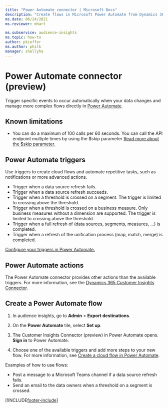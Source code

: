 ```yaml
---
title: "Power Automate connector | Microsoft Docs"
description: "Create flows in Microsoft Power Automate from Dynamics 365 Customer Insights."
ms.date: 06/24/2021
ms.reviewer: mhart

ms.subservice: audience-insights
ms.topic: how-to
author: pkieffer
ms.author: philk
manager: shellyha
---
```


# Power Automate connector (preview)

Trigger specific events to occur automatically when your data changes and manage more complex flows directly in [Power Automate](https://flow.microsoft.com/).

## Known limitations
- You can do a maximum of 100 calls per 60 seconds. You can call the API endpoint multiple times by using the $skip parameter [Read more about the $skip parameter.](https://docs.microsoft.com/en-us/connectors/customerinsights/#get-items-from-an-entity)

## Power Automate triggers

Use triggers to create cloud flows and automate repetitive tasks, such as notifications or more advanced actions. 

- Trigger when a data source refresh fails. 
- Trigger when a data source refresh succeeds.
- Trigger when a threshold is crossed on a segment. The trigger is limited to crossing above the threshold.
- Trigger when a threshold is crossed on a business measure. Only business measures without a dimension are supported. The trigger is limited to crossing above the threshold.
- Trigger when a full refresh of (data sources, segments, measures, ...) is completed.
- Trigger when a refresh of the unification process (map, match, merge) is completed.

[Configure your triggers in Power Automate.](https://flow.microsoft.com/connectors/shared_customerinsights/dynamics-365-customer-insights-connector/)

## Power Automate actions

The Power Automate connector provides other actions than the available triggers. For more information, see the [Dynamics 365 Customer Insights Connector](/connectors/customerinsights/).

## Create a Power Automate flow

1. In audience insights, go to **Admin** > **Export destinations**.

1. On the **Power Automate** tile, select **Set up**.

1. The Customer Insights Connector (preview) in Power Automate opens. **Sign in** to Power Automate.

1. Choose one of the available triggers and add more steps to your new flow. For more information, see [Create a cloud flow in Power Automate](/power-automate/get-started-logic-flow).

Examples of how to use flows: 
- Post a message to a Microsoft Teams channel if a data source refresh fails. 
- Send an email to the data owners when a threshold on a segment is crossed.



[!INCLUDE[footer-include](../includes/footer-banner.md)]
